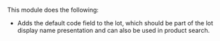 This module does the following:

- Adds the default code field to the lot, which should be part of the
  lot display name presentation and can also be used in product search.
